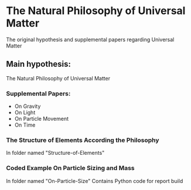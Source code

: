 # The Natural Philosophy of Universal Matter
The original hypothesis and supplemental papers regarding Universal Matter

## Main hypothesis:
The Natural Philosophy of Universal Matter

### Supplemental Papers:
* On Gravity
* On Light
* On Particle Movement
* On Time

### The Structure of Elements According the Philosophy
In folder named "Structure-of-Elements"
  
### Coded Example On Particle Sizing and Mass
In folder named "On-Particle-Size"
Contains Python code for report build
